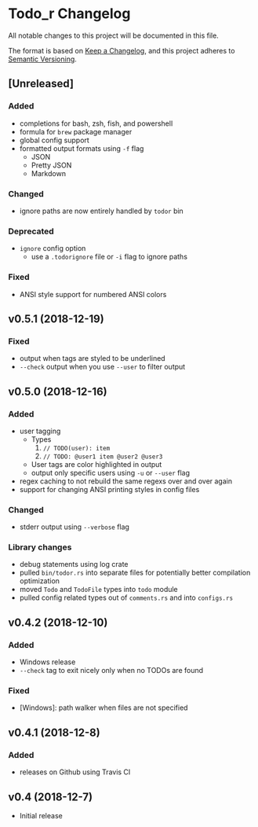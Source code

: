 # Todo_r Changelog
All notable changes to this project will be documented in this file.

The format is based on [Keep a Changelog](https://keepachangelog.com/en/1.0.0/),
and this project adheres to [Semantic Versioning](https://semver.org/spec/v2.0.0.html).

<!-- ## [Unreleased] -->
<!-- ### Added -->
<!-- ### Changed -->
<!-- ### Deprecated -->
<!-- ### Removed -->
<!-- ### Fixed -->
<!-- ### Security -->

## [Unreleased]
### Added
- completions for bash, zsh, fish, and powershell
- formula for `brew` package manager
- global config support
- formatted output formats using `-f` flag
	- JSON
	- Pretty JSON
	- Markdown

### Changed
- ignore paths are now entirely handled by `todor` bin

### Deprecated
- `ignore` config option
	- use a `.todorignore` file or `-i` flag to ignore paths

### Fixed
- ANSI style support for numbered ANSI colors


## v0.5.1 (2018-12-19)
### Fixed
- output when tags are styled to be underlined
- `--check` output when you use `--user` to filter output


## v0.5.0 (2018-12-16)
### Added
- user tagging
	- Types
		1. `// TODO(user): item`
		2. `// TODO: @user1 item @user2 @user3`
	- User tags are color highlighted in output
	- output only specific users using `-u` or `--user` flag
- regex caching to not rebuild the same regexs over and over again
- support for changing ANSI printing styles in config files

### Changed
- stderr output using `--verbose` flag

### Library changes
- debug statements using log crate
- pulled `bin/todor.rs` into separate files for potentially better compilation optimization
- moved `Todo` and `TodoFile` types into `todo` module
- pulled config related types out of `comments.rs` and into `configs.rs`


## v0.4.2 (2018-12-10)
### Added
- Windows release
- `--check` tag to exit nicely only when no TODOs are found

### Fixed
- [Windows]: path walker when files are not specified


## v0.4.1 (2018-12-8)
### Added
- releases on Github using Travis CI


## v0.4 (2018-12-7)
- Initial release
